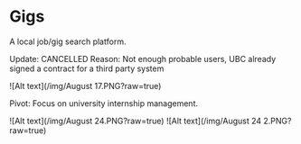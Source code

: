 Gigs
====

A local job/gig search platform.

Update: CANCELLED
Reason: Not enough probable users, UBC already signed a contract for a third party system

![Alt text](/img/August 17.PNG?raw=true)

Pivot: Focus on university internship management.

![Alt text](/img/August 24.PNG?raw=true)
![Alt text](/img/August 24 2.PNG?raw=true)

